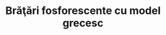 ---
layout: post
title: "Brăţări fosforescente cu model grecesc"
description: "Brăţări fosforescente cu model grecesc."
img: "/assets/img/bratari-fosforescente-cu-model-grecesc-1.jpg"
img2: "/assets/img/bratari-fosforescente-cu-model-grecesc-2.jpg"
colors: "toate culorile"
price: "8.00 RON /buc"
vertical: true
---